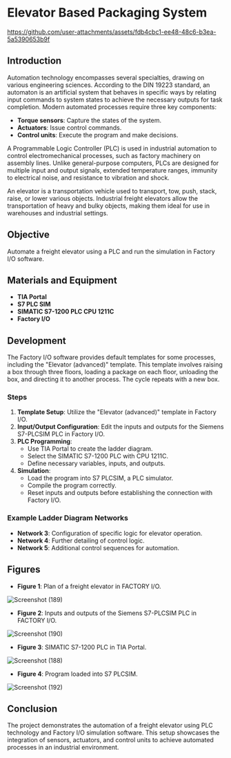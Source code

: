 # Elevator Based Packaging System

https://github.com/user-attachments/assets/fdb4cbc1-ee48-48c6-b3ea-5a5390653b9f

## Introduction

Automation technology encompasses several specialties, drawing on various engineering sciences. According to the DIN 19223 standard, an automaton is an artificial system that behaves in specific ways by relating input commands to system states to achieve the necessary outputs for task completion. Modern automated processes require three key components:
- **Torque sensors**: Capture the states of the system.
- **Actuators**: Issue control commands.
- **Control units**: Execute the program and make decisions.

A Programmable Logic Controller (PLC) is used in industrial automation to control electromechanical processes, such as factory machinery on assembly lines. Unlike general-purpose computers, PLCs are designed for multiple input and output signals, extended temperature ranges, immunity to electrical noise, and resistance to vibration and shock.

An elevator is a transportation vehicle used to transport, tow, push, stack, raise, or lower various objects. Industrial freight elevators allow the transportation of heavy and bulky objects, making them ideal for use in warehouses and industrial settings.

## Objective

Automate a freight elevator using a PLC and run the simulation in Factory I/O software.

## Materials and Equipment

- **TIA Portal**
- **S7 PLC SIM**
- **SIMATIC S7-1200 PLC CPU 1211C**
- **Factory I/O**

## Development

The Factory I/O software provides default templates for some processes, including the "Elevator (advanced)" template. This template involves raising a box through three floors, loading a package on each floor, unloading the box, and directing it to another process. The cycle repeats with a new box.

### Steps

1. **Template Setup**: Utilize the "Elevator (advanced)" template in Factory I/O.
2. **Input/Output Configuration**: Edit the inputs and outputs for the Siemens S7-PLCSIM PLC in Factory I/O.
3. **PLC Programming**:
   - Use TIA Portal to create the ladder diagram.
   - Select the SIMATIC S7-1200 PLC with CPU 1211C.
   - Define necessary variables, inputs, and outputs.
4. **Simulation**:
   - Load the program into S7 PLCSIM, a PLC simulator.
   - Compile the program correctly.
   - Reset inputs and outputs before establishing the connection with Factory I/O.

### Example Ladder Diagram Networks

- **Network 3**: Configuration of specific logic for elevator operation.
- **Network 4**: Further detailing of control logic.
- **Network 5**: Additional control sequences for automation.

## Figures

- **Figure 1**: Plan of a freight elevator in FACTORY I/O.

![Screenshot (189)](https://github.com/user-attachments/assets/a0383df8-3825-48cc-b121-7a62587b270f)

- **Figure 2**: Inputs and outputs of the Siemens S7-PLCSIM PLC in FACTORY I/O.

![Screenshot (190)](https://github.com/user-attachments/assets/37588fb7-d7a5-42f8-a9ab-3c113afcbfbf)

- **Figure 3**: SIMATIC S7-1200 PLC in TIA Portal.

![Screenshot (188)](https://github.com/user-attachments/assets/ed01fbfe-7a1c-4e3e-9d42-f36ef807e9e2)


- **Figure 4**: Program loaded into S7 PLCSIM.

![Screenshot (192)](https://github.com/user-attachments/assets/9acc88a0-7b54-4d9c-bcc8-5ce39cd0399e)

## Conclusion

The project demonstrates the automation of a freight elevator using PLC technology and Factory I/O simulation software. This setup showcases the integration of sensors, actuators, and control units to achieve automated processes in an industrial environment.